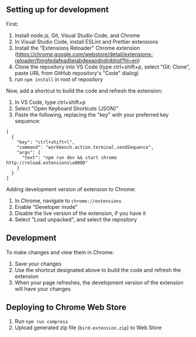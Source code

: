 ## Setting up for development

First:

1. Install node.js, Git, Visual Studio Code, and Chrome
2. In Visual Studio Code, install ESLint and Prettier extensions
3. Install the "Extensions Reloader" Chrome extension (https://chrome.google.com/webstore/detail/extensions-reloader/fimgfedafeadlieiabdeeaodndnlbhid?hl=en)
4. Clone the repository into VS Code (type ctrl+shift+p, select "Git: Clone", paste URL from GitHub repository's "Code" dialog)
5. run `npm install` in root of repository

Now, add a shortcut to build the code and refresh the extension:

1. In VS Code, type ctrl+shift+p
2. Select "Open Keyboard Shortcuts (JSON)"
3. Paste the following, replacing the "key" with your preferred key sequence:

```
[
  {
    "key": "ctrl+shift+l",
    "command": "workbench.action.terminal.sendSequence",
    "args": {
      "text": "npm run dev && start chrome http://reload.extensions\u000D"
    }
  }
]
```

Adding development version of extension to Chrome:

1. In Chrome, navigate to `chrome://extensions`
2. Enable "Developer mode"
3. Disable the live version of the extension, if you have it
4. Select "Load unpacked", and select the repository

## Development

To make changes and view them in Chrome:

1. Save your changes
2. Use the shortcut designated above to build the code and refresh the extension
3. When your page refreshes, the development version of the extension will have your changes

## Deploying to Chrome Web Store

1. Run `npm run compress`
2. Upload generated zip file (`bird-extension.zip`) to Web Store
